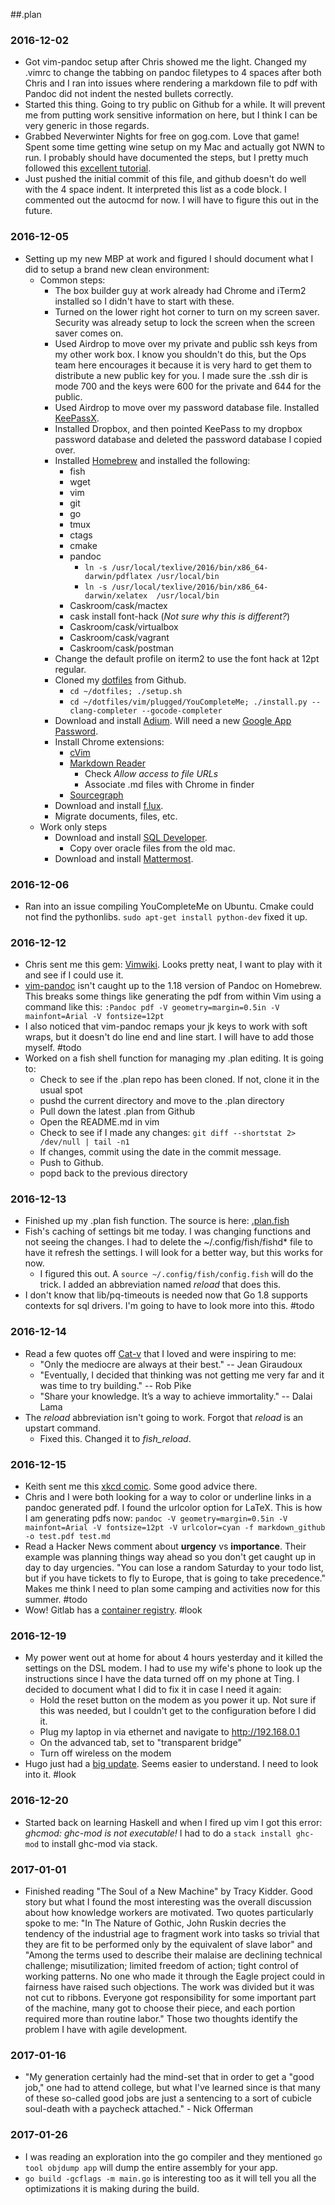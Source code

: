 ##.plan

### 2016-12-02

  * Got vim-pandoc setup after Chris showed me the light. Changed my .vimrc to change the tabbing on pandoc filetypes to 4 spaces after both Chris and I ran into issues where rendering a markdown file to pdf with Pandoc did not indent the nested bullets correctly.
  * Started this thing. Going to try public on Github for a while. It will prevent me from putting work sensitive information on here, but I think I can be very generic in those regards.
  * Grabbed Neverwinter Nights for free on gog.com. Love that game! Spent some time getting wine setup on my Mac and actually got NWN to run. I probably should have documented the steps, but I pretty much followed this [excellent tutorial](https://www.davidbaumgold.com/tutorials/wine-mac/).
  * Just pushed the initial commit of this file, and github doesn't do well with the 4 space indent. It interpreted this list as a code block. I commented out the autocmd for now. I will have to figure this out in the future.

### 2016-12-05
  * Setting up my new MBP at work and figured I should document what I did to setup a brand new clean environment:
    * Common steps:
      * The box builder guy at work already had Chrome and iTerm2 installed so I didn't have to start with these.
      * Turned on the lower right hot corner to turn on my screen saver. Security was already setup to lock the screen when the screen saver comes on.
      * Used Airdrop to move over my private and public ssh keys from my other work box. I know you shouldn't do this, but the Ops team here encourages it because it is very hard to get them to distribute a new public key for you. I made sure the .ssh dir is mode 700 and the keys were 600 for the private and 644 for the public.
      * Used Airdrop to move over my password database file. Installed [KeePassX](https://www.keepassx.org/).
      * Installed Dropbox, and then pointed KeePass to my dropbox password database and deleted the password database I copied over.
      * Installed [Homebrew](http://brew.sh/) and installed the following:
        * fish
        * wget
        * vim
        * git
        * go
        * tmux
        * ctags
        * cmake
        * pandoc
          * `ln -s /usr/local/texlive/2016/bin/x86_64-darwin/pdflatex /usr/local/bin`
          * `ln -s /usr/local/texlive/2016/bin/x86_64-darwin/xelatex  /usr/local/bin`
        * Caskroom/cask/mactex
        * cask install font-hack (*Not sure why this is different?*)
        * Caskroom/cask/virtualbox
        * Caskroom/cask/vagrant
        * Caskroom/cask/postman
      * Change the default profile on iterm2 to use the font hack at 12pt regular.
      * Cloned my [dotfiles](https://github.com/pneisen/dotfiles) from Github.
        * `cd ~/dotfiles; ./setup.sh`
        * `cd ~/dotfiles/vim/plugged/YouCompleteMe; ./install.py --clang-completer --gocode-completer`
      * Download and install [Adium](https://adium.im/). Will need a new [Google App Password](https://security.google.com/settings/security/apppasswords).
      * Install Chrome extensions:
        * [cVim](https://chrome.google.com/webstore/detail/cvim/ihlenndgcmojhcghmfjfneahoeklbjjh)
        * [Markdown Reader](https://chrome.google.com/webstore/detail/markdown-reader/gpoigdifkoadgajcincpilkjmejcaanc)
          * Check *Allow access to file URLs*
          * Associate .md files with Chrome in finder
        * [Sourcegraph](https://chrome.google.com/webstore/detail/markdown-reader/gpoigdifkoadgajcincpilkjmejcaanc)
      * Download and install [f.lux](https://justgetflux.com/).
      * Migrate documents, files, etc.
    * Work only steps
      * Download and install [SQL Developer](http://www.oracle.com/technetwork/developer-tools/sql-developer/downloads/index.html).
        * Copy over oracle files from the old mac.
      * Download and install [Mattermost](https://about.mattermost.com/download/#mattermostApps).

### 2016-12-06
  * Ran into an issue compiling YouCompleteMe on Ubuntu. Cmake could not find the pythonlibs. `sudo apt-get install python-dev` fixed it up.

### 2016-12-12
  * Chris sent me this gem: [Vimwiki](http://vimwiki.github.io/). Looks pretty neat, I want to play with it and see if I could use it.
  * [vim-pandoc](https://github.com/vim-pandoc/vim-pandoc) isn't caught up to the 1.18 version of Pandoc on Homebrew. This breaks some things like generating the pdf from within Vim using a command like this: `:Pandoc pdf -V geometry=margin=0.5in -V mainfont=Arial -V fontsize=12pt`
  * I also noticed that vim-pandoc remaps your jk keys to work with soft wraps, but it doesn't do line end and line start. I will have to add those myself. #todo
  * Worked on a fish shell function for managing my .plan editing. It is going to:
    * Check to see if the .plan repo has been cloned. If not, clone it in the usual spot
    * pushd the current directory and move to the .plan directory
    * Pull down the latest .plan from Github
    * Open the README.md in vim
    * Check to see if I made any changes: `git diff --shortstat 2> /dev/null | tail -n1`
    * If changes, commit using the date in the commit message.
    * Push to Github.
    * popd back to the previous directory

### 2016-12-13
  * Finished up my .plan fish function. The source is here: [.plan.fish](https://github.com/pneisen/dotfiles/blob/master/config/fish/functions/.plan.fish)
  * Fish's caching of settings bit me today. I was changing functions and not seeing the changes. I had to delete the ~/.config/fish/fishd* file to have it refresh the settings. I will look for a better way, but this works for now.
    * I figured this out. A `source ~/.config/fish/config.fish` will do the trick. I added an abbreviation named *reload* that does this.
  * I don't know that lib/pq-timeouts is needed now that Go 1.8 supports contexts for sql drivers. I'm going to have to look more into this. #todo

### 2016-12-14
  * Read a few quotes off [Cat-v](http://cat-v.org/) that I loved and were inspiring to me:
    * "Only the mediocre are always at their best." -- Jean Giraudoux
    * "Eventually, I decided that thinking was not getting me very far and it was time to try building." -- Rob Pike
    * "Share your knowledge. It’s a way to achieve immortality." -- Dalai Lama
  * The *reload* abbreviation isn't going to work. Forgot that *reload* is an upstart command.
    * Fixed this. Changed it to *fish_reload*.

### 2016-12-15
  * Keith sent me this [xkcd comic](http://xkcd.com/1768/). Some good advice there.
  * Chris and I were both looking for a way to color or underline links in a pandoc generated pdf. I found the urlcolor option for LaTeX. This is how I am generating pdfs now: `pandoc -V geometry=margin=0.5in -V mainfont=Arial -V fontsize=12pt -V urlcolor=cyan -f markdown_github -o test.pdf test.md`
  * Read a Hacker News comment about **urgency** vs **importance**. Their example was planning things way ahead so you don't get caught up in day to day urgencies. "You can lose a random Saturday to your todo list, but if you have tickets to fly to Europe, that is going to take precedence." Makes me think I need to plan some camping and activities now for this summer. #todo
  * Wow! Gitlab has a [container registry](https://about.gitlab.com/2016/05/23/gitlab-container-registry/). #look

### 2016-12-19
  * My power went out at home for about 4 hours yesterday and it killed the settings on the DSL modem. I had to use my wife's phone to look up the instructions since I have the data turned off on my phone at Ting. I decided to document what I did to fix it in case I need it again:
    * Hold the reset button on the modem as you power it up. Not sure if this was needed, but I couldn't get to the configuration before I did it.
    * Plug my laptop in via ethernet and navigate to http://192.168.0.1
    * On the advanced tab, set to "transparent bridge"
    * Turn off wireless on the modem
  * Hugo just had a [big update](http://bepsays.com/en/2016/12/19/hugo-018/). Seems easier to understand. I need to look into it. #look

### 2016-12-20
  * Started back on learning Haskell and when I fired up vim I got this error: *ghcmod: ghc-mod is not executable!* I had to do a `stack install ghc-mod` to install ghc-mod via stack.

### 2017-01-01
  * Finished reading "The Soul of a New Machine" by Tracy Kidder. Good story but what I found the most interesting was the overall discussion about how knowledge workers are motivated. Two quotes particularly spoke to me: "In The Nature of Gothic, John Ruskin decries the tendency of the industrial age to fragment work into tasks so trivial that they are fit to be performed only by the equivalent of slave labor" and "Among the terms used to describe their malaise are declining technical challenge; misutilization; limited freedom of action; tight control of working patterns. No one who made it through the Eagle project could in fairness have raised such objections. The work was divided but it was not cut to ribbons. Everyone got responsibility for some important part of the machine, many got to choose their piece, and each portion required more than routine labor." Those two thoughts identify the problem I have with agile development. 

### 2017-01-16
  * "My generation certainly had the mind-set that in order to get a "good job," one had to attend college, but what I've learned since is that many of these so-called good jobs are just a sentencing to a sort of cubicle soul-death with a paycheck attached." - Nick Offerman

### 2017-01-26
  * I was reading an exploration into the go compiler and they mentioned `go tool objdump app` will dump the entire assembly for your app.
  * `go build -gcflags -m main.go` is interesting too as it will tell you all the optimizations it is making during the build.
